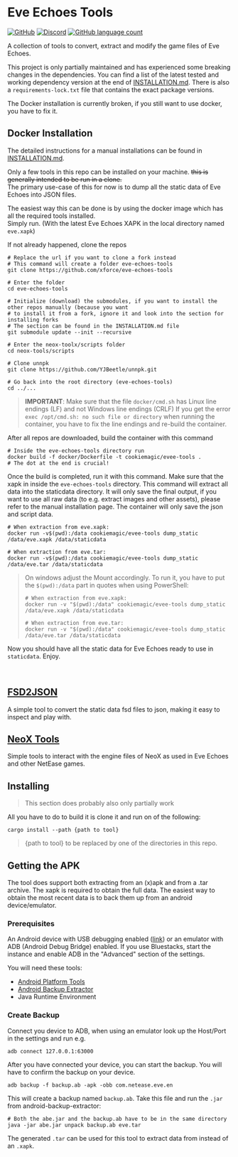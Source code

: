 <!-- omit in TOC -->

Eve Echoes Tools
=========================
[![GitHub](https://img.shields.io/github/license/xforce/eve-echoes-tools?style=for-the-badge)](https://opensource.org/licenses/MIT)
[![Discord](https://img.shields.io/discord/747940644378640425?style=for-the-badge)](https://discord.gg/XZsxXCN)
[![GitHub language count](https://img.shields.io/github/languages/count/xforce/eve-echoes-tools?style=for-the-badge)]()

A collection of tools to convert, extract and modify the game files of Eve Echoes.


This project is only partially maintained and has experienced some breaking changes in the dependencies. You can find
a list of the latest tested and working dependency version at the end of [INSTALLATION.md](INSTALLATION.md). There is
also a `requirements-lock.txt` file that contains the exact package versions.

The Docker installation is currently broken, if you still want to use docker, you have to fix it.

## Docker Installation

The detailed instructions for a manual installations can be found in [INSTALLATION.md](INSTALLATION.md).

Only a few tools in this repo can be installed on your machine. ~~this is generally intended to be run in a clone.~~</br>
The primary use-case of this for now is to dump all the static data of Eve Echoes into JSON files.

The easiest way this can be done is by using the docker image which has all the required tools installed.</br>
Simply run. (With the latest Eve Echoes XAPK in the local directory named `eve.xapk`)

If not already happened, clone the repos
```shell
# Replace the url if you want to clone a fork instead
# This command will create a folder eve-echoes-tools
git clone https://github.com/xforce/eve-echoes-tools

# Enter the folder
cd eve-echoes-tools

# Initialize (download) the submodules, if you want to install the other repos manually (because you want
# to install it from a fork, ignore it and look into the section for installing forks
# The section can be found in the INSTALLATION.md file
git submodule update --init --recursive

# Enter the neox-toolx/scripts folder
cd neox-tools/scripts

# Clone unnpk
git clone https://github.com/YJBeetle/unnpk.git

# Go back into the root directory (eve-echoes-tools)
cd ../...
```

> **IMPORTANT**: Make sure that the file `docker/cmd.sh` has Linux line endings (LF) and not Windows line endings (CRLF)
> If you get the error `exec /opt/cmd.sh: no such file or directory` when running the container, you have to fix the line
> endings and re-build the container.

After all repos are downloaded, build the container with this command
```shell
# Inside the eve-echoes-tools directory run
docker build -f docker/Dockerfile -t cookiemagic/evee-tools .
# The dot at the end is crucial!
```

Once the build is completed, run it with this command. Make sure that the xapk in inside the `eve-echoes-tools` directory.
This command will extract all data into the staticdata directory. It will only save the final output, if you want to
use all raw data (to e.g. extract images and other assets), please refer to the manual installation page. The container
will only save the json and script data.

```shell
# When extraction from eve.xapk:
docker run -v$(pwd):/data cookiemagic/evee-tools dump_static /data/eve.xapk /data/staticdata

# When extraction from eve.tar:
docker run -v$(pwd):/data cookiemagic/evee-tools dump_static /data/eve.tar /data/staticdata
```

> On windows adjust the Mount accordingly.
> To run it, you have to put the `$(pwd):/data` part in quotes when using PowerShell:
> ```shell
> # When extraction from eve.xapk:
> docker run -v "$(pwd):/data" cookiemagic/evee-tools dump_static /data/eve.xapk /data/staticdata
> 
> # When extraction from eve.tar:
> docker run -v "$(pwd):/data" cookiemagic/evee-tools dump_static /data/eve.tar /data/staticdata
> ``` 


Now you should have all the static data for Eve Echoes ready to use in `staticdata`. Enjoy.

<br />

## [FSD2JSON](fsd2json)

A simple tool to convert the static data fsd files to json, making it easy to inspect and play with.

## [NeoX Tools](https://github.com/xforce/neox-tools)

Simple tools to interact with the engine files of NeoX as used in Eve Echoes and other NetEase games.

## Installing

> This section does probably also only partially work

All you have to do to build it is clone it and run on of the following:

```
cargo install --path {path to tool}
```

> {path to tool} to be replaced by one of the directories in this repo.


## Getting the APK
The tool does support both extracting from an (x)apk and from a .tar archive. The xapk is required to obtain the full 
data. The easiest way to obtain the most recent data is to back them up from an android device/emulator.

### Prerequisites
An Android device with USB debugging enabled ([link](https://developer.android.com/studio/debug/dev-options)) or an
emulator with ADB (Android Debug Bridge) enabled. If you use Bluestacks, start the instance and enable ADB in the
"Advanced" section of the settings.

You will need these tools:
- [Android Platform Tools](https://developer.android.com/tools/releases/platform-tools#downloads)
- [Android Backup Extractor](https://github.com/nelenkov/android-backup-extractor)
- Java Runtime Environment

### Create Backup
Connect you device to ADB, when using an emulator look up the Host/Port in the settings and run e.g.
```shell
adb connect 127.0.0.1:63000
```
After you have connected your device, you can start the backup. You will have to confirm the backup on your device.
```shell
adb backup -f backup.ab -apk -obb com.netease.eve.en
```

This will create a backup named `backup.ab`. Take this file and run the `.jar` from android-backup-extractor:
```shell
# Both the abe.jar and the backup.ab have to be in the same directory
java -jar abe.jar unpack backup.ab eve.tar
```
The generated `.tar` can be used for this tool to extract data from instead of an `.xapk`.


